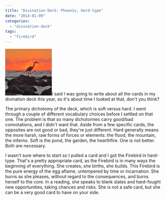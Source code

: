 ```yaml
---
title: "Divination Deck: Phoenix, Hard-type"
date: "2014-01-09"
categories: 
  - "divination-deck"
tags: 
  - "firebird"
---
```


[![Firebird](images/5353101345_1cf7fbf3d0_q.jpg)](http://www.flickr.com/photos/jurvetson/5353101345/ "Firebird by jurvetson, on Flickr")I said I was going to write about all the cards in my divination deck this year, so it's about time I looked at that, don't you think?

The primary dichotomy of the deck, which is soft versus hard. I went through a couple of different vocabulary choices before I settled on that one. The problem is that so many dichotomies carry good/bad connotations, and I didn't want that. Aside from a few specific cards, the opposites are not good or bad, they're just different. Hard generally means the more harsh, raw forms of forces or elements: the flood, the mountain, the inferno. Soft is the pond, the garden, the hearthfire. One is not better. Both are necessary.

I wasn't sure where to start so I pulled a card and I got the Firebird in hard-type. That's a pretty appropriate card, as the Firebird is in many ways the beginning of everything. She creates, she births, she builds. This Firebird is the pure energy of the egg aflame, untempered by time or incarnation. She burns as she pleases, without regard to the consequences, and burns herself to the core. In a reading, she speaks to blank slates and hard-fought new opportunities, taking chances and risks. She is not a safe card, but she can be a very good card to have on your side.
